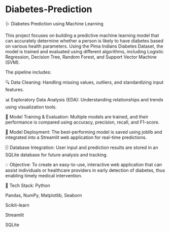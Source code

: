 # Diabetes-Prediction
🩺 Diabetes Prediction using Machine Learning

This project focuses on building a predictive machine learning model that can accurately determine whether a person is likely to have diabetes based on various health parameters. Using the Pima Indians Diabetes Dataset, the model is trained and evaluated using different algorithms, including Logistic Regression, Decision Tree, Random Forest, and Support Vector Machine (SVM).

The pipeline includes:

🔍 Data Cleaning: Handling missing values, outliers, and standardizing input features.

📊 Exploratory Data Analysis (EDA): Understanding relationships and trends using visualization tools.

🧠 Model Training & Evaluation: Multiple models are trained, and their performance is compared using accuracy, precision, recall, and F1-score.

💾 Model Deployment: The best-performing model is saved using joblib and integrated into a Streamlit web application for real-time predictions.

🗄️ Database Integration: User input and prediction results are stored in an SQLite database for future analysis and tracking.

💡 Objective:
To create an easy-to-use, interactive web application that can assist individuals or healthcare providers in early detection of diabetes, thus enabling timely medical intervention.

🧰 Tech Stack:
Python

Pandas, NumPy, Matplotlib, Seaborn

Scikit-learn

Streamlit

SQLite

